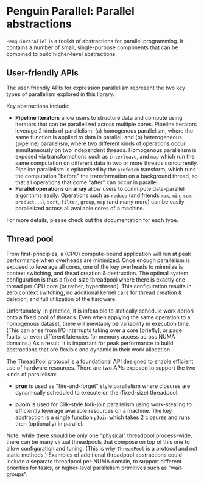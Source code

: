 # Penguin Parallel: Parallel abstractions #

`PenguinParallel` is a toolkit of abstractions for parallel programming. It
contains a number of small, single-purpose components that can be combined to
build higher-level abstractions.

## User-friendly APIs ##

The user-friendly APIs for expression parallelism represent the two key types of
parallelism explored in this library.

Key abstractions include:

<!-- TODO: Switch to PipelineSequence instead! -->

 - **Pipeline Iterators** allow users to structure data and compute using
   iterators that can be parallelized across multiple cores. Pipeline iterators
   leverage 2 kinds of parallelism: (a) homogenous parallelism, where the same
   function is applied to data in parallel, and (b) heterogeneous (pipeline)
   parallelism, where two different kinds of operations occur simultaneously on
   two independent threads. Homogenous parallelism is exposed via
   transformations such as `interleave`, and `map` which run the same
   computation on different data in two or more threads concurrently. Pipeline
   parallelism is epitomised by the `prefetch` transform, which runs the
   computation "before" the transformation on a background thread, so that all
   operations that come "after" can occur in parallel.
 - **Parallel operations on array** allow users to commpute data-parallel
   algorithms easily. Operations such as `reduce` (and friends `max`, `min`,
   `sum`, `product`, ...), `sort`, `filter`, `group`, `map` (and many more) can
   be easily parallelized across all available cores of a machine.

For more details, please check out the documentation for each type.


## Thread pool ##

From first-principles, a (CPU) compute-bound application will run at peak performance when overheads
are minimized. Once enough parallelism is exposed to leverage all cores, one of the key overheads to
minmiize is context switching, and thead creation & destruction. The optimal system configuration is
thus a fixed-size threadpool where there is exactly one thread per CPU core (or rather, hyperthread).
This configuration results in zero context switching, no additional kernel calls for thread creation &
deletion, and full utilization of the hardware.

Unfortunately, in practice, it is infeasible to statically schedule work apriori onto a fixed pool of threads.
Even when applying the same operation to a homogenous dataset, there will inevitably be variability in
execution time. (This can arise from I/O interrupts taking over a core [briefly], or page faults, or even
different latencies for memory access across NUMA domains.) As a result, it is important for peak
performance to build abstractions that are flexible and dynamic in their work allocation.

The ThreadPool protocol is a foundational API designed to enable efficient use of hardware resources.
There are two APIs exposed to support the two kinds of parallelism:

 - **prun** is used as "fire-and-forget" style parallelism where closures are
   dynamically scheduled to execute on the (fixed-size) threadpool.

 - **pJoin** is used for Cilk-style fork-join parallelism using work-stealing
   to efficiently leverage available resources on a machine. The key abstraction
   is a single function `pJoin` which takes 2 closures and runs then
   (optionally) in parallel.

Note: while there should be only one "physical" threadpool process-wide, there can be many virtual
threadpools that compose on top of this one to allow configuration and tuning. (This is why
`ThreadPool` is a protocol and not static methods.) Examples of additional threadpool abstractions
could include a separate threadpool per-NUMA domain, to support different priorities for tasks, or
higher-level parallelism primitives such as "wait-groups".

